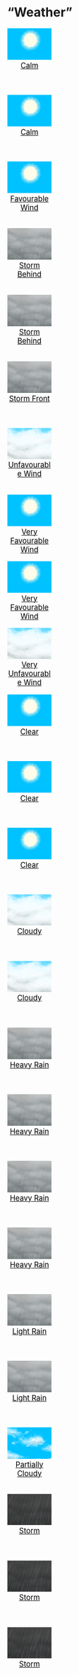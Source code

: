 # “Weather”  
<div style="display:inline-block"><div class="gamedatalist" style="text-align:center;;min-height:0px;"><div class="gamecard" style="width:100px; height:150px;"><a href="OpenSea_Calm.md" style="color:black"><img decoding="async" src="Sprite/WeatherClear_0.png" class="cardimage" style="max-width:100px;max-height:150px;"><span style="font-size: 16.666666666666668px;">Calm</span></a></div></div><div class="gamedatalist" style="text-align:center;;min-height:0px;"><div class="gamecard" style="width:100px; height:150px;"><a href="OpenSea_CalmInfinite.md" style="color:black"><img decoding="async" src="Sprite/WeatherClear_0.png" class="cardimage" style="max-width:100px;max-height:150px;"><span style="font-size: 16.666666666666668px;">Calm</span></a></div></div><div class="gamedatalist" style="text-align:center;;min-height:0px;"><div class="gamecard" style="width:100px; height:150px;"><a href="OpenSea_Favourable.md" style="color:black"><img decoding="async" src="Sprite/WeatherClear_0.png" class="cardimage" style="max-width:100px;max-height:150px;"><span style="font-size: 16.666666666666668px;">Favourable Wind</span></a></div></div><div class="gamedatalist" style="text-align:center;;min-height:0px;"><div class="gamecard" style="width:100px; height:150px;"><a href="OpenSea_StormBehind.md" style="color:black"><img decoding="async" src="Sprite/WeatherHeavyRain_0.png" class="cardimage" style="max-width:100px;max-height:150px;"><span style="font-size: 16.666666666666668px;">Storm Behind</span></a></div></div><div class="gamedatalist" style="text-align:center;;min-height:0px;"><div class="gamecard" style="width:100px; height:150px;"><a href="OpenSea_StormBehindInfinite.md" style="color:black"><img decoding="async" src="Sprite/WeatherHeavyRain_0.png" class="cardimage" style="max-width:100px;max-height:150px;"><span style="font-size: 16.666666666666668px;">Storm Behind</span></a></div></div><div class="gamedatalist" style="text-align:center;;min-height:0px;"><div class="gamecard" style="width:100px; height:150px;"><a href="OpenSea_StormFront.md" style="color:black"><img decoding="async" src="Sprite/WeatherHeavyRain_0.png" class="cardimage" style="max-width:100px;max-height:150px;"><span style="font-size: 16.666666666666668px;">Storm Front</span></a></div></div><div class="gamedatalist" style="text-align:center;;min-height:0px;"><div class="gamecard" style="width:100px; height:150px;"><a href="OpenSea_UnFavourable.md" style="color:black"><img decoding="async" src="Sprite/WeatherCloudy_0.png" class="cardimage" style="max-width:100px;max-height:150px;"><span style="font-size: 16.666666666666668px;">Unfavourable Wind</span></a></div></div><div class="gamedatalist" style="text-align:center;;min-height:0px;"><div class="gamecard" style="width:100px; height:150px;"><a href="OpenSea_VeryFavourable.md" style="color:black"><img decoding="async" src="Sprite/WeatherClear_0.png" class="cardimage" style="max-width:100px;max-height:150px;"><span style="font-size: 16.666666666666668px;">Very Favourable Wind</span></a></div></div><div class="gamedatalist" style="text-align:center;;min-height:0px;"><div class="gamecard" style="width:100px; height:150px;"><a href="OpenSea_VeryFavourableInfinite.md" style="color:black"><img decoding="async" src="Sprite/WeatherClear_0.png" class="cardimage" style="max-width:100px;max-height:150px;"><span style="font-size: 16.666666666666668px;">Very Favourable Wind</span></a></div></div><div class="gamedatalist" style="text-align:center;;min-height:0px;"><div class="gamecard" style="width:100px; height:150px;"><a href="OpenSea_VeryUnFavourable.md" style="color:black"><img decoding="async" src="Sprite/WeatherCloudy_0.png" class="cardimage" style="max-width:100px;max-height:150px;"><span style="font-size: 16.666666666666668px;">Very Unfavourable Wind</span></a></div></div><div class="gamedatalist" style="text-align:center;;min-height:0px;"><div class="gamecard" style="width:100px; height:150px;"><a href="TropicalIsland_Clear.md" style="color:black"><img decoding="async" src="Sprite/WeatherClear_0.png" class="cardimage" style="max-width:100px;max-height:150px;"><span style="font-size: 16.666666666666668px;">Clear</span></a></div></div><div class="gamedatalist" style="text-align:center;;min-height:0px;"><div class="gamecard" style="width:100px; height:150px;"><a href="TropicalIsland_ClearInfinite.md" style="color:black"><img decoding="async" src="Sprite/WeatherClear_0.png" class="cardimage" style="max-width:100px;max-height:150px;"><span style="font-size: 16.666666666666668px;">Clear</span></a></div></div><div class="gamedatalist" style="text-align:center;;min-height:0px;"><div class="gamecard" style="width:100px; height:150px;"><a href="TropicalIsland_ClearStart.md" style="color:black"><img decoding="async" src="Sprite/WeatherClear_0.png" class="cardimage" style="max-width:100px;max-height:150px;"><span style="font-size: 16.666666666666668px;">Clear</span></a></div></div><div class="gamedatalist" style="text-align:center;;min-height:0px;"><div class="gamecard" style="width:100px; height:150px;"><a href="TropicalIsland_Cloudy.md" style="color:black"><img decoding="async" src="Sprite/WeatherCloudy_0.png" class="cardimage" style="max-width:100px;max-height:150px;"><span style="font-size: 16.666666666666668px;">Cloudy</span></a></div></div><div class="gamedatalist" style="text-align:center;;min-height:0px;"><div class="gamecard" style="width:100px; height:150px;"><a href="TropicalIsland_CloudyStart.md" style="color:black"><img decoding="async" src="Sprite/WeatherCloudy_0.png" class="cardimage" style="max-width:100px;max-height:150px;"><span style="font-size: 16.666666666666668px;">Cloudy</span></a></div></div><div class="gamedatalist" style="text-align:center;;min-height:0px;"><div class="gamecard" style="width:100px; height:150px;"><a href="TropicalIsland_HeavyRain.md" style="color:black"><img decoding="async" src="Sprite/WeatherHeavyRain_0.png" class="cardimage" style="max-width:100px;max-height:150px;"><span style="font-size: 16.666666666666668px;">Heavy Rain</span></a></div></div><div class="gamedatalist" style="text-align:center;;min-height:0px;"><div class="gamecard" style="width:100px; height:150px;"><a href="TropicalIsland_HeavyRainInfinite.md" style="color:black"><img decoding="async" src="Sprite/WeatherHeavyRain_0.png" class="cardimage" style="max-width:100px;max-height:150px;"><span style="font-size: 16.666666666666668px;">Heavy Rain</span></a></div></div><div class="gamedatalist" style="text-align:center;;min-height:0px;"><div class="gamecard" style="width:100px; height:150px;"><a href="TropicalIsland_HeavyRainLong.md" style="color:black"><img decoding="async" src="Sprite/WeatherHeavyRain_0.png" class="cardimage" style="max-width:100px;max-height:150px;"><span style="font-size: 16.666666666666668px;">Heavy Rain</span></a></div></div><div class="gamedatalist" style="text-align:center;;min-height:0px;"><div class="gamecard" style="width:100px; height:150px;"><a href="TropicalIsland_HeavyRainStart.md" style="color:black"><img decoding="async" src="Sprite/WeatherHeavyRain_0.png" class="cardimage" style="max-width:100px;max-height:150px;"><span style="font-size: 16.666666666666668px;">Heavy Rain</span></a></div></div><div class="gamedatalist" style="text-align:center;;min-height:0px;"><div class="gamecard" style="width:100px; height:150px;"><a href="TropicalIsland_LightRain.md" style="color:black"><img decoding="async" src="Sprite/WeatherHeavyRain_0.png" class="cardimage" style="max-width:100px;max-height:150px;"><span style="font-size: 16.666666666666668px;">Light Rain</span></a></div></div><div class="gamedatalist" style="text-align:center;;min-height:0px;"><div class="gamecard" style="width:100px; height:150px;"><a href="TropicalIsland_LightRainStart.md" style="color:black"><img decoding="async" src="Sprite/WeatherHeavyRain_0.png" class="cardimage" style="max-width:100px;max-height:150px;"><span style="font-size: 16.666666666666668px;">Light Rain</span></a></div></div><div class="gamedatalist" style="text-align:center;;min-height:0px;"><div class="gamecard" style="width:100px; height:150px;"><a href="TropicalIsland_PartiallyCloudy.md" style="color:black"><img decoding="async" src="Sprite/WeatherPartiallyCloudy_0.png" class="cardimage" style="max-width:100px;max-height:150px;"><span style="font-size: 16.666666666666668px;">Partially Cloudy</span></a></div></div><div class="gamedatalist" style="text-align:center;;min-height:0px;"><div class="gamecard" style="width:100px; height:150px;"><a href="TropicalIsland_Storm.md" style="color:black"><img decoding="async" src="Sprite/WeatherStorm_0.png" class="cardimage" style="max-width:100px;max-height:150px;"><span style="font-size: 16.666666666666668px;">Storm</span></a></div></div><div class="gamedatalist" style="text-align:center;;min-height:0px;"><div class="gamecard" style="width:100px; height:150px;"><a href="TropicalIsland_StormInfinite.md" style="color:black"><img decoding="async" src="Sprite/WeatherStorm_0.png" class="cardimage" style="max-width:100px;max-height:150px;"><span style="font-size: 16.666666666666668px;">Storm</span></a></div></div><div class="gamedatalist" style="text-align:center;;min-height:0px;"><div class="gamecard" style="width:100px; height:150px;"><a href="TropicalIsland_StormStart.md" style="color:black"><img decoding="async" src="Sprite/WeatherStorm_0.png" class="cardimage" style="max-width:100px;max-height:150px;"><span style="font-size: 16.666666666666668px;">Storm</span></a></div></div></div>  
  


<script>document.title="“Weather” - Card Survival Wiki";</script>